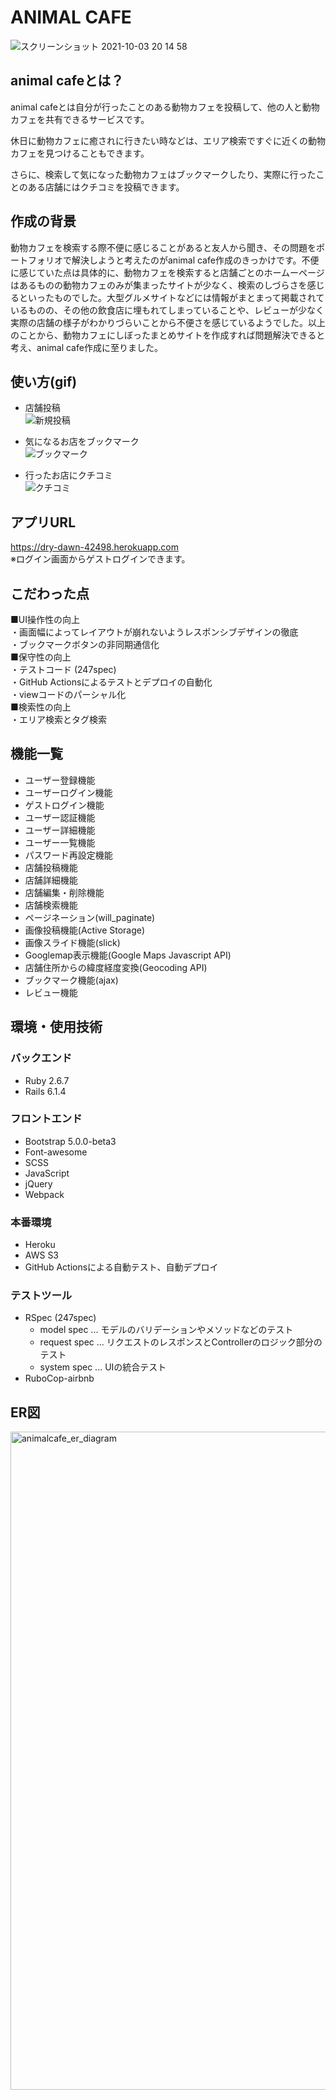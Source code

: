 # ANIMAL CAFE

![スクリーンショット 2021-10-03 20 14 58](https://user-images.githubusercontent.com/80932192/135751201-333a8916-3326-4566-b491-4b44bc163827.png)

## animal cafeとは？
animal cafeとは自分が行ったことのある動物カフェを投稿して、他の人と動物カフェを共有できるサービスです。 

休日に動物カフェに癒されに行きたい時などは、エリア検索ですぐに近くの動物カフェを見つけることもできます。

さらに、検索して気になった動物カフェはブックマークしたり、実際に行ったことのある店舗にはクチコミを投稿できます。  

## 作成の背景
動物カフェを検索する際不便に感じることがあると友人から聞き、その問題をポートフォリオで解決しようと考えたのがanimal cafe作成のきっかけです。不便に感じていた点は具体的に、動物カフェを検索すると店舗ごとのホームーページはあるものの動物カフェのみが集まったサイトが少なく、検索のしづらさを感じるといったものでした。大型グルメサイトなどには情報がまとまって掲載されているものの、その他の飲食店に埋もれてしまっていることや、レビューが少なく実際の店舗の様子がわかりづらいことから不便さを感じているようでした。以上のことから、動物カフェにしぼったまとめサイトを作成すれば問題解決できると考え、animal cafe作成に至りました。

## 使い方(gif)
* 店舗投稿  
![新規投稿](https://user-images.githubusercontent.com/80932192/134137400-002ef2b5-9171-46c0-b799-32650001559b.gif)  

* 気になるお店をブックマーク  
![ブックマーク](https://user-images.githubusercontent.com/80932192/134141139-8814d1ed-3118-4cab-9e0d-7175bea4a512.gif)  

* 行ったお店にクチコミ  
![クチコミ](https://user-images.githubusercontent.com/80932192/134141690-cf0250f4-c064-466d-abd1-9a05b8795912.gif)  

## アプリURL
https://dry-dawn-42498.herokuapp.com  
※ログイン画面からゲストログインできます。

## こだわった点
■UI操作性の向上  
・画面幅によってレイアウトが崩れないようレスポンシブデザインの徹底  
・ブックマークボタンの非同期通信化  
■保守性の向上  
・テストコード  (247spec)  
・GitHub Actionsによるテストとデプロイの自動化  
・viewコードのパーシャル化  
■検索性の向上  
・エリア検索とタグ検索

## 機能一覧
* ユーザー登録機能
* ユーザーログイン機能
* ゲストログイン機能
* ユーザー認証機能
* ユーザー詳細機能
* ユーザー一覧機能
* パスワード再設定機能
* 店舗投稿機能
* 店舗詳細機能
* 店舗編集・削除機能
* 店舗検索機能
* ページネーション(will_paginate)
* 画像投稿機能(Active Storage)
* 画像スライド機能(slick)
* Googlemap表示機能(Google Maps Javascript API)
* 店舗住所からの緯度経度変換(Geocoding API)
* ブックマーク機能(ajax)
* レビュー機能

## 環境・使用技術

### バックエンド
* Ruby 2.6.7
* Rails 6.1.4

### フロントエンド
* Bootstrap 5.0.0-beta3
* Font-awesome
* SCSS
* JavaScript
* jQuery
* Webpack

### 本番環境
* Heroku
* AWS S3
* GitHub Actionsによる自動テスト、自動デプロイ

### テストツール
* RSpec (247spec)
  * model spec ... モデルのバリデーションやメソッドなどのテスト
  * request spec ... リクエストのレスポンスとControllerのロジック部分のテスト
  * system spec ... UIの統合テスト
* RuboCop-airbnb

## ER図
<img width="1053" alt="animalcafe_er_diagram" src="https://user-images.githubusercontent.com/80932192/132515995-4e2b0199-569e-4991-9db4-7825baeb5435.png">
